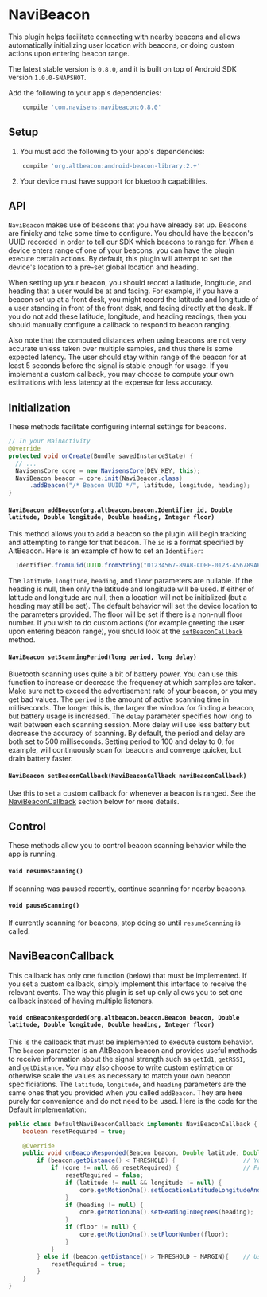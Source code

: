 # NaviBeacon

This plugin helps facilitate connecting with nearby beacons and allows automatically initializing user location with beacons, or doing custom actions upon entering beacon range.

The latest stable version is `0.8.0`, and it is built on top of Android SDK version `1.0.0-SNAPSHOT`.

Add the following to your app's dependencies:

```gradle
    compile 'com.navisens:navibeacon:0.8.0'
```

## Setup

1. You must add the following to your app's dependencies:
```gradle
    compile 'org.altbeacon:android-beacon-library:2.+'
```
2. Your device must have support for bluetooth capabilities.

## API

`NaviBeacon` makes use of beacons that you have already set up. Beacons are finicky and take some time to configure. You should have the beacon's UUID recorded in order to tell our SDK which beacons to range for. When a device enters range of one of your beacons, you can have the plugin execute certain actions. By default, this plugin will attempt to set the device's location to a pre-set global location and heading.

When setting up your beacon, you should record a latitude, longitude, and heading that a user would be at and facing. For example, if you have a beacon set up at a front desk, you might record the latitude and longitude of a user standing in front of the front desk, and facing directly at the desk. If you do not add these latitude, longitude, and heading readings, then you should manually configure a callback to respond to beacon ranging.

Also note that the computed distances when using beacons are not very accurate unless taken over multiple samples, and thus there is some expected latency. The user should stay within range of the beacon for at least 5 seconds before the signal is stable enough for usage. If you implement a custom callback, you may choose to compute your own estimations with less latency at the expense for less accuracy.

## Initialization

These methods facilitate configuring internal settings for beacons.

```java
// In your MainActivity
@Override
protected void onCreate(Bundle savedInstanceState) {
  // ...
  NavisensCore core = new NavisensCore(DEV_KEY, this);
  NaviBeacon beacon = core.init(NaviBeacon.class)
      .addBeacon("/* Beacon UUID */", latitude, longitude, heading);
}
```

#### `NaviBeacon addBeacon(org.altbeacon.beacon.Identifier id, Double latitude, Double longitude, Double heading, Integer floor)`

This method allows you to add a beacon so the plugin will begin tracking and attempting to range for that beacon. The `id` is a format specified by AltBeacon. Here is an example of how to set an `Identifier`:

```java
  Identifier.fromUuid(UUID.fromString("01234567-89AB-CDEF-0123-456789ABCDEF"))
```

The `latitude`, `longitude`, `heading`, and `floor` parameters are nullable. If the heading is null, then only the latitude and longitude will be used. If either of latitude and longitude are null, then a location will not be initialized (but a heading may still be set). The default behavior will set the device location to the parameters provided. The floor will be set if there is a non-null floor number. If you wish to do custom actions (for example greeting the user upon entering beacon range), you should look at the [`setBeaconCallback`](#navibeacon-setbeaconcallbacknavibeaconcallback-navibeaconcallback) method.

#### `NaviBeacon setScanningPeriod(long period, long delay)`

Bluetooth scanning uses quite a bit of battery power. You can use this function to increase or decrease the frequency at which samples are taken. Make sure not to exceed the advertisement rate of your beacon, or you may get bad values. The `period` is the amount of active scanning time in milliseconds. The longer this is, the larger the window for finding a beacon, but battery usage is increased. The `delay` parameter specifies how long to wait between each scanning session. More delay will use less battery but decrease the accuracy of scanning. By default, the period and delay are both set to 500 milliseconds. Setting period to 100 and delay to 0, for example, will continuously scan for beacons and converge quicker, but drain battery faster.

#### `NaviBeacon setBeaconCallback(NaviBeaconCallback naviBeaconCallback)`

Use this to set a custom callback for whenever a beacon is ranged. See the [NaviBeaconCallback](#navibeaconcallback) section below for more details.

## Control

These methods allow you to control beacon scanning behavior while the app is running.

#### `void resumeScanning()`

If scanning was paused recently, continue scanning for nearby beacons.

#### `void pauseScanning()`

If currently scanning for beacons, stop doing so until `resumeScanning` is called.

## NaviBeaconCallback

This callback has only one function (below) that must be implemented. If you set a custom callback, simply implement this interface to receive the relevant events. The way this plugin is set up only allows you to set one callback instead of having multiple listeners.

#### `void onBeaconResponded(org.altbeacon.beacon.Beacon beacon, Double latitude, Double longitude, Double heading, Integer floor)`

This is the callback that must be implemented to execute custom behavior. The `beacon` parameter is an AltBeacon beacon and provides useful methods to receive information about the signal strength such as `getId1`, `getRSSI`, and `getDistance`. You may also choose to write custom estimation or otherwise scale the values as necessary to match your own beacon specificiations. The `latitude`, `longitude`, and `heading` parameters are the same ones that you provided when you called `addBeacon`. They are here purely for convenience and do not need to be used. Here is the code for the Default implementation:

```java
public class DefaultNaviBeaconCallback implements NaviBeaconCallback {
    boolean resetRequired = true;

    @Override
    public void onBeaconResponded(Beacon beacon, Double latitude, Double longitude, Double heading, Integer floor) {
        if (beacon.getDistance() < THRESHOLD) {                   // You must be within THRESHOLD distance from beacon
            if (core != null && resetRequired) {                  // Prevent continuously setting of the device location
                resetRequired = false;
                if (latitude != null && longitude != null) {
                    core.getMotionDna().setLocationLatitudeLongitudeAndHeadingInDegrees(latitude, longitude, lastHeading);
                }
                if (heading != null) {
                    core.getMotionDna().setHeadingInDegrees(heading);
                }
                if (floor != null) {
                    core.getMotionDna().setFloorNumber(floor);
                }
            }
        } else if (beacon.getDistance() > THRESHOLD + MARGIN){    // User has left the beacon's margin
            resetRequired = true;
        }
    }
}
```
